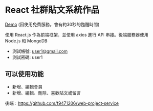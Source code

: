 # React 社群貼文系統作品 

[Demo](https://web-project-client-q47y.onrender.com/)
(因使用免費服務，會有約30秒的甦醒時間)

使用 React.js 作為前端框架，並使用 axios 進行 API 串接。後端服務器使用 Node.js 和 MongoDB
- 測試帳號: user1@gmail.com 
- 測試密碼: user1


## 可以使用功能

- 新增、編輯會員
- 新增、編輯、刪除、喜歡貼文或留言

後端：https://github.com/f9471206/web-project-service
